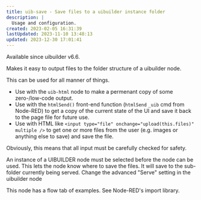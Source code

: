 ```yaml
---
title: uib-save - Save files to a uibuilder instance folder
description: |
  Usage and configuration.
created: 2023-02-05 16:31:39
lastUpdated: 2023-11-10 13:48:13
updated: 2023-12-30 17:01:41
---
```


Available since uibuilder v6.6.

Makes it easy to output files to the folder structure of a uibuilder node.

This can be used for all manner of things.

* Use with the `uib-html` node to make a permenant copy of some zero-/low-code output.
* Use with the `htmlSend()` front-end function (`htmlSend` `_uib` cmd from Node-RED) to get a copy of the current state of the UI and save it back to the page file for future use.
* Use with HTML like `<input type="file" onchange="upload(this.files)" multiple />` to get one or more files from the user (e.g. images or anything else to save) and save the file.

Obviously, this means that all input must be carefully checked for safety.

An instance of a UIBUILDER node must be selected before the node can be used. This lets the node know where to save the files. It will save to the sub-folder currently being served. Change the advanced "Serve" setting in the uibuilder node

This node has a flow tab of examples. See Node-RED's import library.
